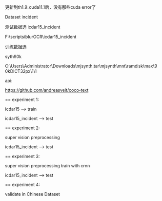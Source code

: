 更新到th1.9_cuda11.1后，没有那些cuda error了


Dataset incident

测试数据选 icdar15_incident

F:\scripts\blurOCR\icdar15_incident

训练数据选 

syth90k

C:\Users\Administrator\Downloads\mjsynth.tar\mjsynth\mnt\ramdisk\max\90kDICT32px\1\1  

api:

https://github.com/andreasveit/coco-text



== experiment 1:

icdar15 --> train

icdar15_incident --> test


== experiment 2:

super vision preprocessing

icdar15_incident --> test


== experiment 3:

super vision preprocessing train with crnn

icdar15_incident --> test


== experiment 4:

validate in Chinese Dataset

 
